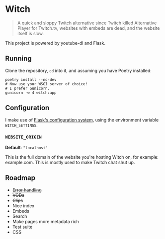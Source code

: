 # Witch
> A quick and sloppy Twitch alternative since Twitch killed Alternative Player for Twitch.tv, websites with embeds are dead, and the website itself is slow.

This project is powered by youtube-dl and Flask.

## Running
Clone the repository, `cd` into it, and assuming you have Poetry installed:
```shell
poetry install --no-dev 
# Now use your WSGI server of choice!
# I prefer Gunicorn.
gunicorn -w 4 witch:app
``` 

## Configuration
I make use of [Flask's configuration system](https://flask.palletsprojects.com/en/1.1.x/config/#configuring-from-files), using the environment variable `WITCH_SETTINGS`.
### `WEBSITE_ORIGIN`
__Default__: `"localhost"`

This is the full domain of the website you're hosting Witch on, for example: example.com. This is mostly used to make Twitch chat shut up.

## Roadmap
* ~~[Error handling](https://flask.palletsprojects.com/en/1.1.x/patterns/errorpages/)~~
* ~~VODs~~
* ~~Clips~~
* Nice index
* Embeds
* Search
* Make pages more metadata rich
* Test suite
* CSS
